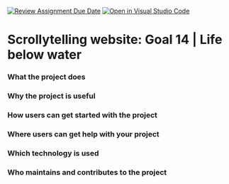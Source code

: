 [![Review Assignment Due Date](https://classroom.github.com/assets/deadline-readme-button-24ddc0f5d75046c5622901739e7c5dd533143b0c8e959d652212380cedb1ea36.svg)](https://classroom.github.com/a/E1TYCvbT)
[![Open in Visual Studio Code](https://classroom.github.com/assets/open-in-vscode-718a45dd9cf7e7f842a935f5ebbe5719a5e09af4491e668f4dbf3b35d5cca122.svg)](https://classroom.github.com/online_ide?assignment_repo_id=11008367&assignment_repo_type=AssignmentRepo)

# Scrollytelling website: Goal 14 | Life below water

### What the project does

### Why the project is useful
### How users can get started with the project
### Where users can get help with your project
### Which technology is used
### Who maintains and contributes to the project
